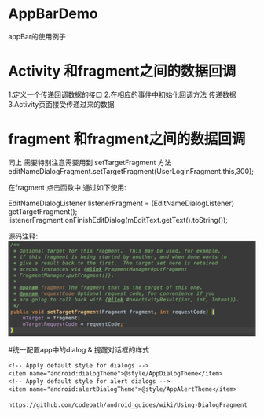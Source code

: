 # AppBarDemo
appBar的使用例子

# Activity 和fragment之间的数据回调

1.定义一个传递回调数据的接口
2.在相应的事件中初始化回调方法 传递数据
3.Activity页面接受传递过来的数据 

# fragment 和fragment之间的数据回调
同上
需要特别注意需要用到  setTargetFragment 方法
  editNameDialogFragment.setTargetFragment(UserLoginFragment.this,300);
  
  在fragment 点击函数中 通过如下使用:
  
  EditNameDialogListener listenerFragment = (EditNameDialogListener) getTargetFragment();
  listenerFragment.onFinishEditDialog(mEditText.getText().toString());

  源码注释:
  ![](https://github.com/DavikChen/AppBarDemo/blob/master/setTargetFragment.png)  
  
#统一配置app中的dialog & 提醒对话框的样式

    <!-- Apply default style for dialogs -->
    <item name="android:dialogTheme">@style/AppDialogTheme</item>
    <!-- Apply default style for alert dialogs -->
    <item name="android:alertDialogTheme">@style/AppAlertTheme</item>
    
    https://github.com/codepath/android_guides/wiki/Using-DialogFragment
